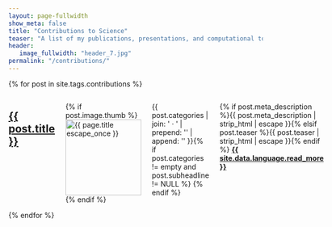 ```yaml
---
layout: page-fullwidth
show_meta: false
title: "Contributions to Science"
teaser: "A list of my publications, presentations, and computational tools."
header:
   image_fullwidth: "header_7.jpg"
permalink: "/contributions/"
---
```



{% for post in site.tags.contributions %}
  <div class="row">
    <div class="small-12 columns b60">
      <h2><a href="{{ site.url }}{{ site.baseurl }}{{ post.url }}">{{ post.title }}</a></h2>
      <p> {% if post.image.thumb %}<a href="{{ site.url }}{{ site.baseurl }}{{ post.url }}" title="{{ post.title | escape_once }}"><img src="{{ site.urlimg }}{{ post.image.thumb }}" class="alignleft" width="150" height="150" alt="{{ page.title escape_once }}"></a>{% endif %} </p>
            <p class="subheadline">{{ post.categories | join: ' &middot; ' | prepend: '<span class="subheader">' | append: '</span>' }}{% if post.categories != empty and post.subheadline != NULL %} {% endif %}</p>
            <p> {% if post.meta_description %}{{ post.meta_description | strip_html | escape }}{% elsif post.teaser %}{{ post.teaser | strip_html | escape }}{% endif %} <a href="{{ site.url }}{{ site.baseurl }}{{ post.url }}" title="{{ site.data.language.read }} {{ post.title | escape_once }}"><strong>{{ site.data.language.read_more }}</strong></a>
      </p>
    </div><!-- /.small-12.columns -->
  </div><!-- /.row -->
{% endfor %}

